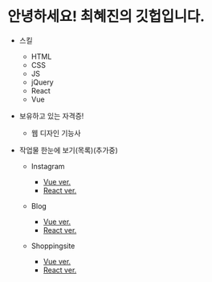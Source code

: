 <div>
      <h1>안녕하세요! 최혜진의 깃헙입니다.</h1>
      <ul>
        <li>
          <p>스킬</p>
          <ul>
            <li>HTML</li>
            <li>CSS</li>
            <li>JS</li>
            <li>jQuery</li>
            <li>React</li>
            <li>Vue</li>
          </ul>
        </li>
        <li>
          <p>보유하고 있는 자격증!</p>
          <ul>
            <li>웹 디자인 기능사</li>
          </ul>
        </li>
        <li>
           <p>작업물 한눈에 보기(목록)(추가중)</p>
            <ul>
               <li>  
                  <p>Instagram</p>
                  <ul>
                        <li><a href="https://github.com/jinach0i/Vuestagram.git">Vue ver.</a></li>
                        <li><a href="https://github.com/jinach0i/Reactagram.git">React ver.</a></li>
                  </ul>   
               </li>
                <li>
                  <p>Blog</p>
                  <ul>
                   <li><a href="https://github.com/jinach0i/Vuelog.git">Vue ver.</a></li>
                  <li><a href="https://github.com/jinach0i/ReactBlog.git">React ver.</a></li>
                  </ul>
                 </li>
		 <li>
                  <p>Shoppingsite</p>
                  <ul>
                   <li><a href="https://github.com/jinach0i/Vuedongsan.git">Vue ver.</a></li>
                  <li><a href="">React ver.</a></li>
                  </ul>
                 </li>
              </ul>
         </li>
	</ul>
    </div>
<!--
**jinach0i/jinach0i** is a ✨ _special_ ✨ repository because its `README.md` (this file) appears on your GitHub profile.

Here are some ideas to get you started:

- 🔭 I’m currently working on ...
- 🌱 I’m currently learning ...
- 👯 I’m looking to collaborate on ...
- 🤔 I’m looking for help with ...
- 💬 Ask me about ...
- 📫 How to reach me: ...
- 😄 Pronouns: ...
- ⚡ Fun fact: ...
-->
